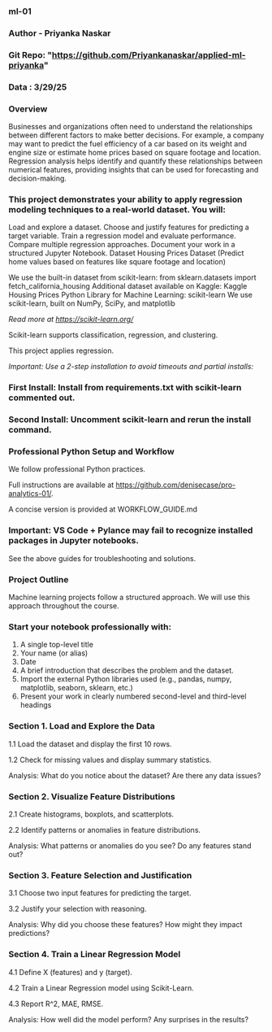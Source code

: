 ###  ml-01

### Author - Priyanka Naskar

### Git Repo: "https://github.com/Priyankanaskar/applied-ml-priyanka"

### Data : 3/29/25

### Overview

Businesses and organizations often need to understand the relationships between different factors to make better decisions. For example, a company may want to predict the fuel efficiency of a car based on its weight and engine size or estimate home prices based on square footage and location. Regression analysis helps identify and quantify these relationships between numerical features, providing insights that can be used for forecasting and decision-making.

### This project demonstrates your ability to apply regression modeling techniques to a real-world dataset. You will:

Load and explore a dataset.
Choose and justify features for predicting a target variable.
Train a regression model and evaluate performance.
Compare multiple regression approaches.
Document your work in a structured Jupyter Notebook.
Dataset
Housing Prices Dataset (Predict home values based on features like square footage and location)


We use the built-in dataset from scikit-learn:
from sklearn.datasets import fetch_california_housing
Additional dataset available on Kaggle:
Kaggle Housing Prices
Python Library for Machine Learning: scikit-learn
We use scikit-learn, built on NumPy, SciPy, and matplotlib


*Read more at https://scikit-learn.org/*

Scikit-learn supports classification, regression, and clustering.

This project applies regression.

*Important: Use a 2-step installation to avoid timeouts and partial installs:*

### First Install: Install from requirements.txt with scikit-learn commented out.

### Second Install: Uncomment scikit-learn and rerun the install command.

### Professional Python Setup and Workflow

We follow professional Python practices. 

Full instructions are available at https://github.com/denisecase/pro-analytics-01/. 

A concise version is provided at WORKFLOW_GUIDE.md

### Important: VS Code + Pylance may fail to recognize installed packages in Jupyter notebooks.

See the above guides for troubleshooting and solutions.

### Project Outline

Machine learning projects follow a structured approach. We will use this approach throughout the course.

### Start your notebook professionally with:

1. A single top-level title
2. Your name (or alias)
3. Date
4. A brief introduction that describes the problem and the dataset.
5. Import the external Python libraries used (e.g., pandas, numpy, matplotlib, seaborn, sklearn, etc.)
6. Present your work in clearly numbered second-level and third-level headings

### Section 1. Load and Explore the Data

1.1 Load the dataset and display the first 10 rows.

1.2 Check for missing values and display summary statistics.

Analysis: What do you notice about the dataset? Are there any data issues?

### Section 2. Visualize Feature Distributions

2.1 Create histograms, boxplots, and scatterplots.

2.2 Identify patterns or anomalies in feature distributions.

Analysis: What patterns or anomalies do you see? Do any features stand out?

### Section 3. Feature Selection and Justification
3.1 Choose two input features for predicting the target.

3.2 Justify your selection with reasoning.

Analysis: Why did you choose these features? How might they impact predictions?

### Section 4. Train a Linear Regression Model

4.1 Define X (features) and y (target).

4.2 Train a Linear Regression model using Scikit-Learn.

4.3 Report R^2, MAE, RMSE.

Analysis: How well did the model perform? Any surprises in the results?


